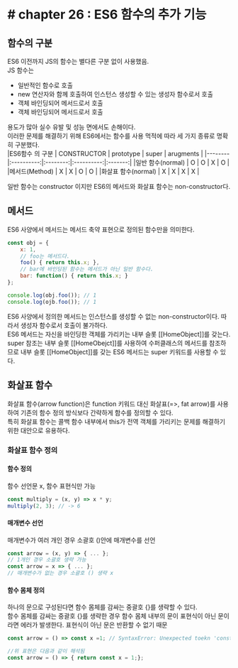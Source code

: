 # # chapter 26 : ES6 함수의 추가 기능

## 함수의 구분
ES6 이전까지 JS의 함수는 별다른 구분 없이 사용했음.  
JS 함수는 
- 일반적인 함수로 호출
- new 연산자와 함께 호출하여 인스턴스 생성할 수 있는 생성자 함수로서 호출
- 객체 바인딩되어 메서드로서 호출
- 객체 바인딩되어 메서드로서 호출

용도가 많아 실수 유발 및 성능 면에서도 손해이다.  
이러한 문제를 해결하기 위해 ES6에서는 함수를 사용 먹적에 따라 세 가지 종류로 명확히 구분했다.  
|ES6함수 의 구분 | CONSTRUCTOR | prototype | super | arugments |
|--------|:----------:|:--------:|:----------:|:-------:|
|일반 함수(normal) | O | O | X | O |
|메서드(Method) | X | X | O | O |
|화살표 함수(normal) | X | X | X | X |


일반 함수는 constructor 이지만 ES6의 메서드와 화살표 함수는 non-constructor다. 

## 메서드
ES6 사양에서 메서드는 메서드 축약 표현으로 정의된 함수만을 의미한다.
```js
const obj = {
    x: 1,
    // foo는 메서드다.
    foo() { return this.x; },
    // bar에 바인딩된 함수는 메서드가 아닌 일반 함수다.
    bar: function() { return this.x; }
};

console.log(obj.foo()); // 1
console.log(ojb.foo()); // 1
```
ES6 사양에서 정의한 메서드는 인스턴스를 생성할 수 없는 non-constructor이다. 따라서 생성자 함수로서 호출이 불가하다.  
ES6 메서드는 자신을 바인딩한 객체를 가리키는 내부 슬롯 [[HomeObject]]를 갖는다. super 참조는 내부 슬롯 [[HomeObejct]]를 사용하여 수퍼클래스의 메서드를 참조하므로 내부 슬롯 [[HomeObject]]를 갖는 ES6 메서드는 super 키워드를 사용할 수 있다.

## 화살표 함수
화살표 함수(arrow function)은 function 키워드 대신 화살표(=>, fat arrow)를 사용하여 기존의 함수 정의 방식보다 간략하게 함수를 정의할 수 있다.  
특히 화살표 함수는 콜백 함수 내부에서 this가 전역 객체를 가리키는 문제를 해결하기 위한 대안으로 유용하다.

### 화살표 함수 정의
#### 함수 정의
함수 선언문 x, 함수 표현식만 가능
```js
const multiply = (x, y) => x * y;
multiply(2, 3); // -> 6
```

#### 매개변수 선언
매개변수가 여러 개인 경우 소괄호 ()안에 매개변수를 선언
```js
const arrow = (x, y) => { ... };
// 1개인 경우 소괄호 생략 가능
const arrow = x => { ... };
// 매개변수가 없는 경우 소괄호 () 생략 x
```
#### 함수 몸체 정의
하나의 문으로 구성된다면 함수 몸체를 감싸는 중괄호 {}를 생략할 수 있다.  
함수 몸체를 감싸는 중괄호 {}를 생략한 경우 함수 몸체 내부의 문이 표현식이 아닌 문이라면 에러가 발생한다. 표현식이 아닌 문은 반환할 수 없기 때문  
```js
const arrow = () => const x =1; // SyntaxError: Unexpected toekn 'const'

//위 표현은 다음과 같이 해석됨
const arrow = () => { return const x = 1;};
```